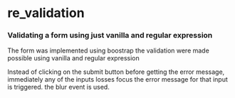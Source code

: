 # re_validation
<h3>Validating a form using just vanilla and regular expression</h3>
The form was implemented using boostrap 
the validation were made possible using vanilla and regular expression

Instead of clicking on the submit button before getting the error message,  immediately 
any of the inputs losses focus the error message for that input is triggered. the blur event is used.